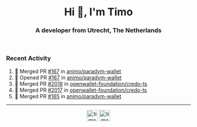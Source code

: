 <h1 align="center">Hi 👋, I'm Timo</h1>
<h3 align="center">A developer from Utrecht, The Netherlands</h3>
<br/>
<!-- https://github.com/rahuldkjain/github-profile-readme-generator --!>

<!--  <p align="left"><img src="https://github-readme-stats.vercel.app/api?username=timoglastra&show_icons=true&count_private=true&" alt="timoglastra" /></p> --!>

<!--
Github language stats
<p align="left"><img src="https://github-readme-stats.vercel.app/api/top-langs/?username=timoglastra&layout=compact" alt="timoglastra" /><p>
-->

<!-- Codestats language stats -->
<!-- <p align="left"><img src="https://codestats-readme.vercel.app/api/top-langs/?username=timoglastra&layout=compact&language_count=12" alt="timoglastra" /><p>    --!>
  
<h3>Recent Activity</h3>

<!--START_SECTION:activity-->
1. 🎉 Merged PR [#167](https://github.com/animo/paradym-wallet/pull/167) in [animo/paradym-wallet](https://github.com/animo/paradym-wallet)
2. 💪 Opened PR [#167](https://github.com/animo/paradym-wallet/pull/167) in [animo/paradym-wallet](https://github.com/animo/paradym-wallet)
3. 🎉 Merged PR [#2018](https://github.com/openwallet-foundation/credo-ts/pull/2018) in [openwallet-foundation/credo-ts](https://github.com/openwallet-foundation/credo-ts)
4. 🎉 Merged PR [#2017](https://github.com/openwallet-foundation/credo-ts/pull/2017) in [openwallet-foundation/credo-ts](https://github.com/openwallet-foundation/credo-ts)
5. 🎉 Merged PR [#165](https://github.com/animo/paradym-wallet/pull/165) in [animo/paradym-wallet](https://github.com/animo/paradym-wallet)
<!--END_SECTION:activity-->

---

<p align="center">
<a href="https://twitter.com/timoglastra" target="blank"><img align="center" src="https://cdn.jsdelivr.net/npm/simple-icons@3.0.1/icons/twitter.svg" alt="timoglastra" height="30" width="30" /></a>
<a href="https://linkedin.com/in/timoglastra" target="blank"><img align="center" src="https://cdn.jsdelivr.net/npm/simple-icons@3.0.1/icons/linkedin.svg" alt="timoglastra" height="30" width="30" /></a>
</p>



